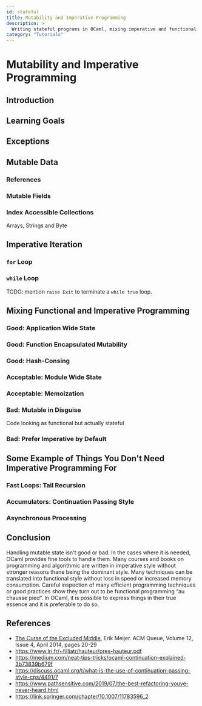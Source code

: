 ```yaml
---
id: stateful
title: Mutability and Imperative Programming
description: >
  Writing stateful programs in OCaml, mixing imperative and functional style
category: "Tutorials"
---
```


# Mutability and Imperative Programming

## Introduction

## Learning Goals

## Exceptions

## Mutable Data

### References

### Mutable Fields

### Index Accessible Collections

Arrays, Strings and Byte

## Imperative Iteration

### `for` Loop

### `while` Loop

TODO: mention `raise Exit` to terminate a `while true` loop.

## Mixing Functional and Imperative Programming

### Good: Application Wide State

### Good: Function Encapsulated Mutability

### Good: Hash-Consing

### Acceptable: Module Wide State

### Acceptable: Memoization

### Bad: Mutable in Disguise

Code looking as functional but actually stateful

### Bad: Prefer Imperative by Default

## Some Example of Things You Don't Need Imperative Programming For

### Fast Loops: Tail Recursion

### Accumulators: Continuation Passing Style

### Asynchronous Processing

## Conclusion

Handling mutable state isn't good or bad. In the cases where it is needed, OCaml provides fine tools to handle them. Many courses and books on programming and algorithmic are written in imperative style without stronger reasons thane being the dominant style. Many techniques can be translated into functional style without loss in speed or increased memory consumption. Careful inspection of many efficient programming techniques or good practices show they turn out to be functional programming “au chausse pied”. In OCaml, it is possible to express things in their true essence and it is preferable to do so.

## References

* [The Curse of the Excluded Middle](https://queue.acm.org/detail.cfm?id=2611829), Erik Meijer. ACM Queue, Volume 12, Issue 4, April 2014, pages 20-29
* https://www.lri.fr/~filliatr/hauteur/pres-hauteur.pdf
* https://medium.com/neat-tips-tricks/ocaml-continuation-explained-3b73839b679f
* https://discuss.ocaml.org/t/what-is-the-use-of-continuation-passing-style-cps/4491/7
* https://www.pathsensitive.com/2019/07/the-best-refactoring-youve-never-heard.html
* https://link.springer.com/chapter/10.1007/11783596_2